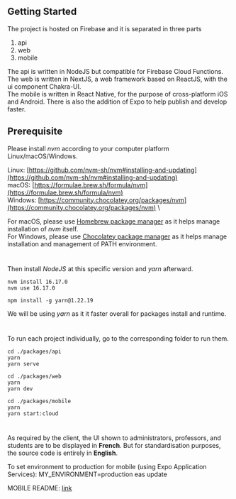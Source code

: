 ## Getting Started

The project is hosted on Firebase and it is separated in three parts

1. api
2. web
3. mobile

The api is written in NodeJS but compatible for Firebase Cloud Functions. \
The web is written in NextJS, a web framework based on ReactJS, with the ui component Chakra-UI. \
The mobile is written in React Native, for the purpose of cross-platform iOS and Android. There is also the addition of Expo to help publish and develop faster.

## Prerequisite

Please install _nvm_ according to your computer platform Linux/macOS/Windows.

Linux: [https://github.com/nvm-sh/nvm#installing-and-updating](https://github.com/nvm-sh/nvm#installing-and-updating) \
macOS: [https://formulae.brew.sh/formula/nvm](https://formulae.brew.sh/formula/nvm) \
Windows: [https://community.chocolatey.org/packages/nvm](https://community.chocolatey.org/packages/nvm) \

For macOS, please use [Homebrew package manager](https://brew.sh) as it helps manage installation of _nvm_ itself. \
For Windows, please use [Chocolatey package manager](https://docs.chocolatey.org/en-us/choco/setup) as it helps manage installation and management of PATH environment.

#

Then install _NodeJS_ at this specific version and _yarn_ afterward.

```
nvm install 16.17.0
nvm use 16.17.0

npm install -g yarn@1.22.19
```

We will be using _yarn_ as it it faster overall for packages install and runtime.

#

To run each project individually, go to the corresponding folder to run them.

```
cd ./packages/api
yarn
yarn serve
```

```
cd ./packages/web
yarn
yarn dev
```

```
cd ./packages/mobile
yarn
yarn start:cloud
```

#

As required by the client, the UI shown to administrators, professors, and students are to be displayed in **French**.
But for standardisation purposes, the source code is entirely in **English**.


To set environment to production for mobile (using Expo Application Services):
    MY_ENVIRONMENT=production eas update



MOBILE README: [link](https://gitlab.com/polytechnique-montr-al/log89xx/22-3/equipe-5/LOG89XX-5/-/blob/e70ad4137f092cc0658136128f8dcebdf02ffaa0/packages/mobile/readme.md)
